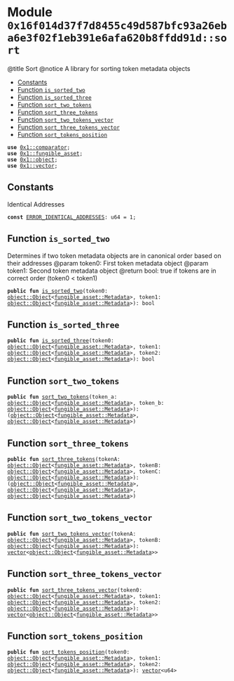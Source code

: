 
<a id="0x16f014d37f7d8455c49d587bfc93a26eba6e3f02f1eb391e6afa620b8ffdd91d_sort"></a>

# Module `0x16f014d37f7d8455c49d587bfc93a26eba6e3f02f1eb391e6afa620b8ffdd91d::sort`

@title Sort
@notice A library for sorting token metadata objects


-  [Constants](#@Constants_0)
-  [Function `is_sorted_two`](#0x16f014d37f7d8455c49d587bfc93a26eba6e3f02f1eb391e6afa620b8ffdd91d_sort_is_sorted_two)
-  [Function `is_sorted_three`](#0x16f014d37f7d8455c49d587bfc93a26eba6e3f02f1eb391e6afa620b8ffdd91d_sort_is_sorted_three)
-  [Function `sort_two_tokens`](#0x16f014d37f7d8455c49d587bfc93a26eba6e3f02f1eb391e6afa620b8ffdd91d_sort_sort_two_tokens)
-  [Function `sort_three_tokens`](#0x16f014d37f7d8455c49d587bfc93a26eba6e3f02f1eb391e6afa620b8ffdd91d_sort_sort_three_tokens)
-  [Function `sort_two_tokens_vector`](#0x16f014d37f7d8455c49d587bfc93a26eba6e3f02f1eb391e6afa620b8ffdd91d_sort_sort_two_tokens_vector)
-  [Function `sort_three_tokens_vector`](#0x16f014d37f7d8455c49d587bfc93a26eba6e3f02f1eb391e6afa620b8ffdd91d_sort_sort_three_tokens_vector)
-  [Function `sort_tokens_position`](#0x16f014d37f7d8455c49d587bfc93a26eba6e3f02f1eb391e6afa620b8ffdd91d_sort_sort_tokens_position)


<pre><code><b>use</b> <a href="">0x1::comparator</a>;
<b>use</b> <a href="">0x1::fungible_asset</a>;
<b>use</b> <a href="">0x1::object</a>;
<b>use</b> <a href="">0x1::vector</a>;
</code></pre>



<a id="@Constants_0"></a>

## Constants


<a id="0x16f014d37f7d8455c49d587bfc93a26eba6e3f02f1eb391e6afa620b8ffdd91d_sort_ERROR_IDENTICAL_ADDRESSES"></a>

Identical Addresses


<pre><code><b>const</b> <a href="sort.md#0x16f014d37f7d8455c49d587bfc93a26eba6e3f02f1eb391e6afa620b8ffdd91d_sort_ERROR_IDENTICAL_ADDRESSES">ERROR_IDENTICAL_ADDRESSES</a>: u64 = 1;
</code></pre>



<a id="0x16f014d37f7d8455c49d587bfc93a26eba6e3f02f1eb391e6afa620b8ffdd91d_sort_is_sorted_two"></a>

## Function `is_sorted_two`

Determines if two token metadata objects are in canonical order based on their addresses
@param token0: First token metadata object
@param token1: Second token metadata object
@return bool: true if tokens are in correct order (token0 < token1)


<pre><code><b>public</b> <b>fun</b> <a href="sort.md#0x16f014d37f7d8455c49d587bfc93a26eba6e3f02f1eb391e6afa620b8ffdd91d_sort_is_sorted_two">is_sorted_two</a>(token0: <a href="_Object">object::Object</a>&lt;<a href="_Metadata">fungible_asset::Metadata</a>&gt;, token1: <a href="_Object">object::Object</a>&lt;<a href="_Metadata">fungible_asset::Metadata</a>&gt;): bool
</code></pre>



<a id="0x16f014d37f7d8455c49d587bfc93a26eba6e3f02f1eb391e6afa620b8ffdd91d_sort_is_sorted_three"></a>

## Function `is_sorted_three`



<pre><code><b>public</b> <b>fun</b> <a href="sort.md#0x16f014d37f7d8455c49d587bfc93a26eba6e3f02f1eb391e6afa620b8ffdd91d_sort_is_sorted_three">is_sorted_three</a>(token0: <a href="_Object">object::Object</a>&lt;<a href="_Metadata">fungible_asset::Metadata</a>&gt;, token1: <a href="_Object">object::Object</a>&lt;<a href="_Metadata">fungible_asset::Metadata</a>&gt;, token2: <a href="_Object">object::Object</a>&lt;<a href="_Metadata">fungible_asset::Metadata</a>&gt;): bool
</code></pre>



<a id="0x16f014d37f7d8455c49d587bfc93a26eba6e3f02f1eb391e6afa620b8ffdd91d_sort_sort_two_tokens"></a>

## Function `sort_two_tokens`



<pre><code><b>public</b> <b>fun</b> <a href="sort.md#0x16f014d37f7d8455c49d587bfc93a26eba6e3f02f1eb391e6afa620b8ffdd91d_sort_sort_two_tokens">sort_two_tokens</a>(token_a: <a href="_Object">object::Object</a>&lt;<a href="_Metadata">fungible_asset::Metadata</a>&gt;, token_b: <a href="_Object">object::Object</a>&lt;<a href="_Metadata">fungible_asset::Metadata</a>&gt;): (<a href="_Object">object::Object</a>&lt;<a href="_Metadata">fungible_asset::Metadata</a>&gt;, <a href="_Object">object::Object</a>&lt;<a href="_Metadata">fungible_asset::Metadata</a>&gt;)
</code></pre>



<a id="0x16f014d37f7d8455c49d587bfc93a26eba6e3f02f1eb391e6afa620b8ffdd91d_sort_sort_three_tokens"></a>

## Function `sort_three_tokens`



<pre><code><b>public</b> <b>fun</b> <a href="sort.md#0x16f014d37f7d8455c49d587bfc93a26eba6e3f02f1eb391e6afa620b8ffdd91d_sort_sort_three_tokens">sort_three_tokens</a>(tokenA: <a href="_Object">object::Object</a>&lt;<a href="_Metadata">fungible_asset::Metadata</a>&gt;, tokenB: <a href="_Object">object::Object</a>&lt;<a href="_Metadata">fungible_asset::Metadata</a>&gt;, tokenC: <a href="_Object">object::Object</a>&lt;<a href="_Metadata">fungible_asset::Metadata</a>&gt;): (<a href="_Object">object::Object</a>&lt;<a href="_Metadata">fungible_asset::Metadata</a>&gt;, <a href="_Object">object::Object</a>&lt;<a href="_Metadata">fungible_asset::Metadata</a>&gt;, <a href="_Object">object::Object</a>&lt;<a href="_Metadata">fungible_asset::Metadata</a>&gt;)
</code></pre>



<a id="0x16f014d37f7d8455c49d587bfc93a26eba6e3f02f1eb391e6afa620b8ffdd91d_sort_sort_two_tokens_vector"></a>

## Function `sort_two_tokens_vector`



<pre><code><b>public</b> <b>fun</b> <a href="sort.md#0x16f014d37f7d8455c49d587bfc93a26eba6e3f02f1eb391e6afa620b8ffdd91d_sort_sort_two_tokens_vector">sort_two_tokens_vector</a>(tokenA: <a href="_Object">object::Object</a>&lt;<a href="_Metadata">fungible_asset::Metadata</a>&gt;, tokenB: <a href="_Object">object::Object</a>&lt;<a href="_Metadata">fungible_asset::Metadata</a>&gt;): <a href="">vector</a>&lt;<a href="_Object">object::Object</a>&lt;<a href="_Metadata">fungible_asset::Metadata</a>&gt;&gt;
</code></pre>



<a id="0x16f014d37f7d8455c49d587bfc93a26eba6e3f02f1eb391e6afa620b8ffdd91d_sort_sort_three_tokens_vector"></a>

## Function `sort_three_tokens_vector`



<pre><code><b>public</b> <b>fun</b> <a href="sort.md#0x16f014d37f7d8455c49d587bfc93a26eba6e3f02f1eb391e6afa620b8ffdd91d_sort_sort_three_tokens_vector">sort_three_tokens_vector</a>(token0: <a href="_Object">object::Object</a>&lt;<a href="_Metadata">fungible_asset::Metadata</a>&gt;, token1: <a href="_Object">object::Object</a>&lt;<a href="_Metadata">fungible_asset::Metadata</a>&gt;, token2: <a href="_Object">object::Object</a>&lt;<a href="_Metadata">fungible_asset::Metadata</a>&gt;): <a href="">vector</a>&lt;<a href="_Object">object::Object</a>&lt;<a href="_Metadata">fungible_asset::Metadata</a>&gt;&gt;
</code></pre>



<a id="0x16f014d37f7d8455c49d587bfc93a26eba6e3f02f1eb391e6afa620b8ffdd91d_sort_sort_tokens_position"></a>

## Function `sort_tokens_position`



<pre><code><b>public</b> <b>fun</b> <a href="sort.md#0x16f014d37f7d8455c49d587bfc93a26eba6e3f02f1eb391e6afa620b8ffdd91d_sort_sort_tokens_position">sort_tokens_position</a>(token0: <a href="_Object">object::Object</a>&lt;<a href="_Metadata">fungible_asset::Metadata</a>&gt;, token1: <a href="_Object">object::Object</a>&lt;<a href="_Metadata">fungible_asset::Metadata</a>&gt;, token2: <a href="_Object">object::Object</a>&lt;<a href="_Metadata">fungible_asset::Metadata</a>&gt;): <a href="">vector</a>&lt;u64&gt;
</code></pre>

